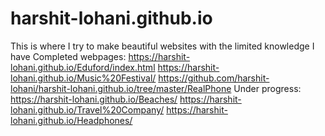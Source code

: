 # harshit-lohani.github.io
This is where I try to make beautiful websites with the limited knowledge I have
Completed webpages:
https://harshit-lohani.github.io/Eduford/index.html
https://harshit-lohani.github.io/Music%20Festival/
https://github.com/harshit-lohani/harshit-lohani.github.io/tree/master/RealPhone
Under progress:
https://harshit-lohani.github.io/Beaches/
https://harshit-lohani.github.io/Travel%20Company/
https://harshit-lohani.github.io/Headphones/
